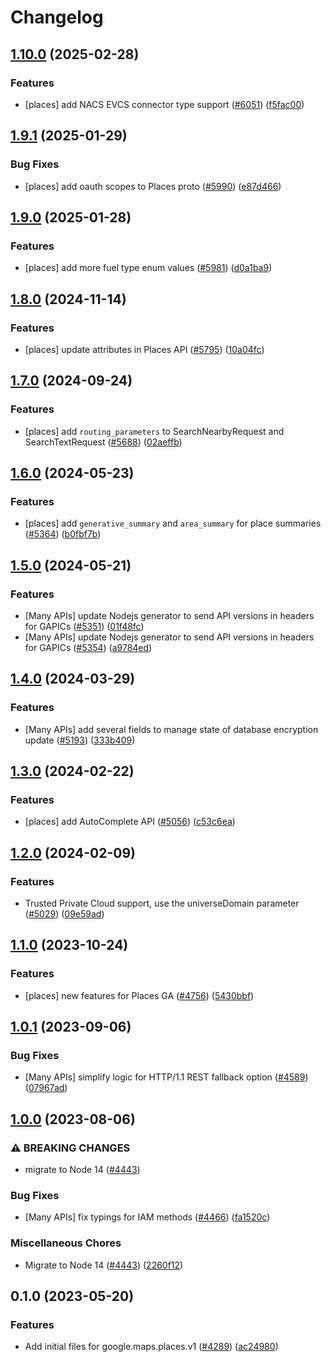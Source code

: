 # Changelog

## [1.10.0](https://github.com/googleapis/google-cloud-node/compare/places-v1.9.1...places-v1.10.0) (2025-02-28)


### Features

* [places] add NACS EVCS connector type support ([#6051](https://github.com/googleapis/google-cloud-node/issues/6051)) ([f5fac00](https://github.com/googleapis/google-cloud-node/commit/f5fac003a02e29727928de5d630f819c40e5fb4e))

## [1.9.1](https://github.com/googleapis/google-cloud-node/compare/places-v1.9.0...places-v1.9.1) (2025-01-29)


### Bug Fixes

* [places] add oauth scopes to Places proto ([#5990](https://github.com/googleapis/google-cloud-node/issues/5990)) ([e87d466](https://github.com/googleapis/google-cloud-node/commit/e87d466d7799eeb6964ba5611f212d961439e516))

## [1.9.0](https://github.com/googleapis/google-cloud-node/compare/places-v1.8.0...places-v1.9.0) (2025-01-28)


### Features

* [places] add more fuel type enum values ([#5981](https://github.com/googleapis/google-cloud-node/issues/5981)) ([d0a1ba9](https://github.com/googleapis/google-cloud-node/commit/d0a1ba90bc3b411dfb404c5d1933650a9c46552a))

## [1.8.0](https://github.com/googleapis/google-cloud-node/compare/places-v1.7.0...places-v1.8.0) (2024-11-14)


### Features

* [places] update attributes in Places API ([#5795](https://github.com/googleapis/google-cloud-node/issues/5795)) ([10a04fc](https://github.com/googleapis/google-cloud-node/commit/10a04fc297bcf2bdeb8019fb69e638b18eb2e159))

## [1.7.0](https://github.com/googleapis/google-cloud-node/compare/places-v1.6.0...places-v1.7.0) (2024-09-24)


### Features

* [places] add `routing_parameters` to SearchNearbyRequest and SearchTextRequest ([#5688](https://github.com/googleapis/google-cloud-node/issues/5688)) ([02aeffb](https://github.com/googleapis/google-cloud-node/commit/02aeffb9d539fb6612c53887f61f398bdd12aaab))

## [1.6.0](https://github.com/googleapis/google-cloud-node/compare/places-v1.5.0...places-v1.6.0) (2024-05-23)


### Features

* [places] add `generative_summary` and `area_summary` for place summaries ([#5364](https://github.com/googleapis/google-cloud-node/issues/5364)) ([b0fbf7b](https://github.com/googleapis/google-cloud-node/commit/b0fbf7b73894284dd46aea5faa0a91f97123a194))

## [1.5.0](https://github.com/googleapis/google-cloud-node/compare/places-v1.4.0...places-v1.5.0) (2024-05-21)


### Features

* [Many APIs] update Nodejs generator to send API versions in headers for GAPICs ([#5351](https://github.com/googleapis/google-cloud-node/issues/5351)) ([01f48fc](https://github.com/googleapis/google-cloud-node/commit/01f48fce63ec4ddf801d59ee2b8c0db9f6fb8372))
* [Many APIs] update Nodejs generator to send API versions in headers for GAPICs ([#5354](https://github.com/googleapis/google-cloud-node/issues/5354)) ([a9784ed](https://github.com/googleapis/google-cloud-node/commit/a9784ed3db6ee96d171762308bbbcd57390b6866))

## [1.4.0](https://github.com/googleapis/google-cloud-node/compare/places-v1.3.0...places-v1.4.0) (2024-03-29)


### Features

* [Many APIs] add several fields to manage state of database encryption update ([#5193](https://github.com/googleapis/google-cloud-node/issues/5193)) ([333b409](https://github.com/googleapis/google-cloud-node/commit/333b40951a255ecfab249bd6e7ace5877270ec85))

## [1.3.0](https://github.com/googleapis/google-cloud-node/compare/places-v1.2.0...places-v1.3.0) (2024-02-22)


### Features

* [places] add AutoComplete API ([#5056](https://github.com/googleapis/google-cloud-node/issues/5056)) ([c53c6ea](https://github.com/googleapis/google-cloud-node/commit/c53c6ea8311a921b16a4e3b3c4d3d941afd82245))

## [1.2.0](https://github.com/googleapis/google-cloud-node/compare/places-v1.1.0...places-v1.2.0) (2024-02-09)


### Features

* Trusted Private Cloud support, use the universeDomain parameter  ([#5029](https://github.com/googleapis/google-cloud-node/issues/5029)) ([09e59ad](https://github.com/googleapis/google-cloud-node/commit/09e59ad6e34001a33d01894ccd5a0643f1a84883))

## [1.1.0](https://github.com/googleapis/google-cloud-node/compare/places-v1.0.1...places-v1.1.0) (2023-10-24)


### Features

* [places] new features for Places GA ([#4756](https://github.com/googleapis/google-cloud-node/issues/4756)) ([5430bbf](https://github.com/googleapis/google-cloud-node/commit/5430bbfac12cac791e96e3411165d3f1d1ada3ae))

## [1.0.1](https://github.com/googleapis/google-cloud-node/compare/places-v1.0.0...places-v1.0.1) (2023-09-06)


### Bug Fixes

* [Many APIs] simplify logic for HTTP/1.1 REST fallback option ([#4589](https://github.com/googleapis/google-cloud-node/issues/4589)) ([07967ad](https://github.com/googleapis/google-cloud-node/commit/07967add1b5fc28b548cf74721b595ea0ba90d5b))

## [1.0.0](https://github.com/googleapis/google-cloud-node/compare/places-v0.1.0...places-v1.0.0) (2023-08-06)


### ⚠ BREAKING CHANGES

* migrate to Node 14 ([#4443](https://github.com/googleapis/google-cloud-node/issues/4443))

### Bug Fixes

* [Many APIs] fix typings for IAM methods ([#4466](https://github.com/googleapis/google-cloud-node/issues/4466)) ([fa1520c](https://github.com/googleapis/google-cloud-node/commit/fa1520c3eb526efd3523d9cea349ed31683d5889))


### Miscellaneous Chores

* Migrate to Node 14 ([#4443](https://github.com/googleapis/google-cloud-node/issues/4443)) ([2260f12](https://github.com/googleapis/google-cloud-node/commit/2260f12543d171bda95345e53475f5f0fdc45770))

## 0.1.0 (2023-05-20)


### Features

* Add initial files for google.maps.places.v1 ([#4289](https://github.com/googleapis/google-cloud-node/issues/4289)) ([ac24980](https://github.com/googleapis/google-cloud-node/commit/ac249801878b0c7271722c0bf128eb2c0437bf44))
